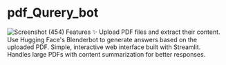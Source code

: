 # pdf_Qurery_bot
![Screenshot (454)](https://github.com/user-attachments/assets/f79cace6-dfe8-485a-b4e7-6a5907fa0df2)
Features ✨
Upload PDF files and extract their content.
Use Hugging Face's Blenderbot to generate answers based on the uploaded PDF.
Simple, interactive web interface built with Streamlit.
Handles large PDFs with content summarization for better responses.
